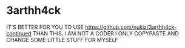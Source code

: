 # 3arthh4ck
IT'S BETTER FOR YOU TO USE https://github.com/nukiz/3arthh4ck-continued THAN THIS, I AM NOT A CODER I ONLY COPYPASTE AND CHANGE SOME LITTLE STUFF FOR MYSELF

